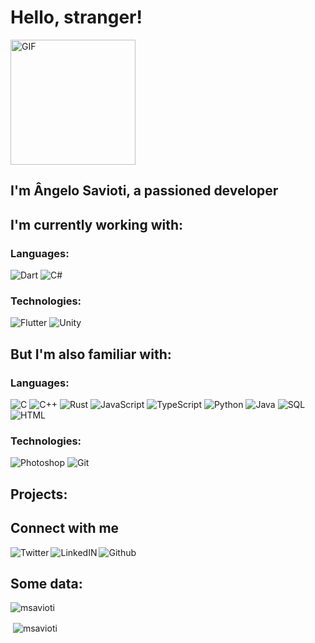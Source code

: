 # Hello, stranger!

<img alt="GIF" src="https://media.giphy.com/media/fVsVfxVwz40I24GT7X/giphy.gif" width= 200/>

## I'm Ângelo Savioti, a passioned developer

## I'm currently working with:  

### Languages:

![Dart](https://img.shields.io/badge/-Dart-3d3d3d?style=plastic&logo=dart)
![C#](https://img.shields.io/badge/-C%23-3d3d3d?style=plastic&logo=c-sharp)

### Technologies:  

![Flutter](https://img.shields.io/badge/-Flutter-3d3d3d?style=plastic&logo=flutter)
![Unity](https://img.shields.io/badge/-Unity-3d3d3d?style=plastic&logo=unity)

## But I'm also familiar with:  

### Languages:  

![C](https://img.shields.io/badge/-C-3d3d3d?style=plastic&logo=c)
![C++](https://img.shields.io/badge/-C++-3d3d3d?style=plastic&logo=c%2B%2B)
![Rust](https://img.shields.io/badge/-Rust-3d3d3d?style=plastic&logo=rust)
![JavaScript](https://img.shields.io/badge/-JavaScript-3d3d3d?style=plastic&logo=javascript)
![TypeScript](https://img.shields.io/badge/-TypeScript-3d3d3d?style=plastic&logo=typescript)
![Python](https://img.shields.io/badge/-Python-3d3d3d?style=plastic&logo=python)
![Java](https://img.shields.io/badge/-Java-3d3d3d?style=plastic&logo=java)
![SQL](https://img.shields.io/badge/-SQL-3d3d3d?style=plastic&logo=mysql)
![HTML](https://img.shields.io/badge/-HTML-3d3d3d?style=plastic&logo=html5)

### Technologies: 

![Photoshop](https://img.shields.io/badge/-Photoshop-3d3d3d?style=plastic&logo=adobe-photoshop)
![Git](https://img.shields.io/badge/-Git-3d3d3d?style=plastic&logo=git)

## Projects:

## Connect with me

<a target="_blank" href="https://twitter.com/MSavioti">
  <img align="left" alt="Twitter" src="https://img.shields.io/badge/-Twitter-3d3d3d?style=social&logo=twitter" />
<a target="_blank" href="https://www.linkedin.com/in/angelo-savioti">
  <img align="left" alt="LinkedIN" src="https://img.shields.io/badge/-LinkedIn-3d3d3d?style=social&logo=linkedin" />
<a target="_blank" href="https://github.com/MSavioti">
  <img align="left" alt="Github" src="https://img.shields.io/badge/-Github-3d3d3d?style=social&logo=github" /><a/><br>
  
## Some data:

<p><img align="center" src="https://github-readme-stats.vercel.app/api/top-langs?username=msavioti&show_icons=true&locale=en&layout=compact" alt="msavioti" /></p>

<p>&nbsp;<img align="center" src="https://github-readme-stats.vercel.app/api?username=msavioti&show_icons=true&locale=en" alt="msavioti" /></p>
